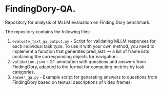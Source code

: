 # FindingDory-QA.

Repository for analysis of MLLM evaluation on Finding Dory benchmark.

The repository contains the following files:

1. ```evaluate_text_qa_output.py``` - Script for validating MLLM responses for each individual task type.
To use it with your own method, you need to implement a function that generates pred_lists — a list of frame lists containing the corresponding objects for navigation.
2. ```validation.json``` - GT annotation with questions and answers from FindingDory, adapted to the format for computing metrics by task categories.
3. ```answer_qa.py``` - Example script for generating answers to questions from FindingDory based on textual descriptions of video frames.
